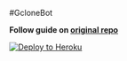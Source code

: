 #GcloneBot

<b>Follow guide on [original repo](https://github.com/MsGsuite/CloneBot_Heroku)</b>

<p><a href="https://dashboard.heroku.com/new?button-url=https%3A%2F%2Fgithub.com%2F&template=https://github.com/hsj51/clonebot_heroku/tree/master"> <img src="https://img.shields.io/badge/Deploy%20To%20Heroku-blueviolet?style=for-the-badge&logo=heroku" alt="Deploy to Heroku" /></a></p>
